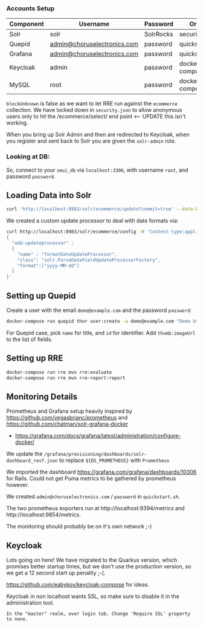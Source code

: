 ### Accounts Setup

| Component | Username                    | Password  | Origin             |
|-----------|-----------------------------|-----------|--------------------|
| Solr      | solr                        | SolrRocks | security.json      |
| Quepid    | admin@choruselectronics.com | password  | quickstart.sh      |
| Grafana   | admin@choruselectronics.com | password  | quickstart.sh      |
| Keycloak  | admin                       | password  | docker-compose.yml |
| MySQL     | root                        | password  | docker-compose.yml |


`blockUnknown` is false as we want to let RRE run against the `ecommerce` collection.  We have locked down in `security.json` to allow anonymous users only to hit the /ecommerce/select/ end point <-- UPDATE this isn't working.

When you bring up Solr Admin and then are redirected to Keycloak, when you register and sent back to Solr you are given the `solr-admin` role.

### Looking at DB:

So, connect to your `smui_db` via `localhost:3306`, with username `root`, and password `password`.

## Loading Data into Solr

```sh
curl 'http://localhost:8983/solr/ecommerce/update?commit=true' --data-binary @solr/products.json -H 'Content-type:application/json'
```

We created a custom update processor to deal with date formats via:
```sh
curl http://localhost:8983/solr/ecommerce/config -H 'Content-type:application/json' -d '
{                                                                               
  "add-updateprocessor" :
  {
    "name" : "formatDateUpdateProcessor",
    "class": "solr.ParseDateFieldUpdateProcessorFactory",
    "format":["yyyy-MM-dd"]
  }
}'
```

## Setting up Quepid

Create a user with the email `demo@example.com` and the password `password`:
```sh
docker-compose run quepid thor user:create -a demo@example.com "Demo User" password
```

For Quepid case, pick `name` for title, and `id` for identifier.  Add `thumb:imageUrl` to the list of fields.

## Setting up RRE

```sh
docker-compose run rre mvn rre:evaluate
docker-compose run rre mvn rre-report:report
```

## Monitoring Details

Prometheus and Grafana setup heavily inspired by https://github.com/vegasbrianc/prometheus and https://github.com/chatman/solr-grafana-docker

* https://grafana.com/docs/grafana/latest/administration/configure-docker/

We update the `/grafana/provisioning/dashboards/solr-dashboard_rev7.json` to replace `${DS_PROMETHEUS}` with `Prometheus`

We imported the dashboard https://grafana.com/grafana/dashboards/10306 for Rails.   Could not get Puma metrics to be gathered by
prometheus however.

We created `admin@choruselectronics.com` / `password` in `quickstart.sh`.

The two prometheus exporters run at http://localhost:9394/metrics and http://localhost:9854/metrics.

The monitoring should probably be on it's own network ;-)

## Keycloak

Lots going on here!   We have migrated to the Quarkus version, which promises better startup times, but
we don't use the production version, so we get a 12 second start up penality ;-(.

https://github.com/eabykov/keycloak-compose for ideas.

Keycloak in non localhost wants SSL, so make sure to disable it in the administration tool.

```
In the "master" realm, over login tab. Change 'Require SSL' property to none.
```
